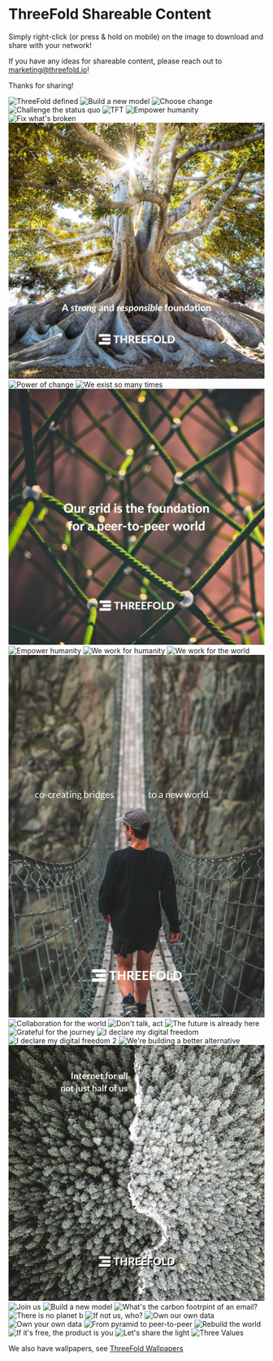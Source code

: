 # ThreeFold Shareable Content

Simply right-click (or press & hold on mobile) on the image to download and share with your network!

If you have any ideas for shareable content, please reach out to marketing@threefold.io!

Thanks for sharing!

![ThreeFold defined](img/threefolddefinition.jpg)
![Build a new model](img/buildanewmodel.jpg)
![Choose change](img/choosechange.jpg)
![Challenge the status quo](img/statusquo.jpg)
![TFT](img/tokenofnewinternet.jpg)
![Empower humanity](img/empowerhumanity.jpg)
![Fix what's broken](img/fixwhatsbroken.jpg)
![A strong foundation](img/strongfoundation_.jpg)
![Power of change](img/powerofchange.jpg)
![We exist so many times](img/whydowe.jpg)
![A foundation for p2p](img/p2pfoundation_.jpg)
![Empower humanity](img/empowerhumans.jpg)
![We work for humanity](img/weworkforhumanity.jpg)
![We work for the world](img/weworkfortheworld.jpg)
![Co-creating bridges](img/cocreating_.jpg)
![Collaboration for the world](img/collaborationfortheworld.jpg)
![Don't talk, act](img/donttalkact.jpg)
![The future is already here](img/futurealreadyhere.jpg)
![Grateful for the journey](img/gratefulforthejourney.jpg)
![I declare my digital freedom](img/ideclaredigitalfreedom.jpg)
![I declare my digital freedom 2](img/ideclaredigitalfreedom2.jpg)
![We're building a better alternative](img/internetenergy.jpg)
![Internet for all](img/internetforall_.jpg)
![Join us](img/joinusnewera.jpg)
![Build a new model](img/neverchangethings.jpg)
![What's the carbon footrpint of an email?](img/carbonfootprintemail.jpg)
![There is no planet b](img/noplanetb.jpg)
![If not us, who?](img/nowus.jpg)
![Own our own data](img/ownourowndata.jpg)
![Own your own data](img/ownpersonaldata.jpg)
![From pyramid to peer-to-peer](img/pyramidtopeertopeer.jpg)
![Rebuild the world](img/rebuildtheworld.jpg)
![If it's free, the product is you](img/productisyou.jpg)
![Let's share the light](img/sharethelight.jpg)
![Three Values](img/threevalues.jpg)


We also have wallpapers, see [ThreeFold Wallpapers](threefold_wallpapers)

